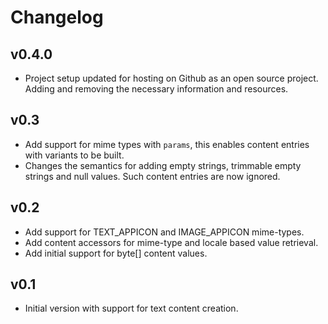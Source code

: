 Changelog
=========

## v0.4.0

* Project setup updated for hosting on Github as an open source project. Adding
  and removing the necessary information and resources.

## v0.3

* Add support for mime types with `params`, this enables content entries with
  variants to be built.
* Changes the semantics for adding empty strings, trimmable empty strings and
  null values. Such content entries are now ignored.

## v0.2

* Add support for TEXT_APPICON and IMAGE_APPICON mime-types.
* Add content accessors for mime-type and locale based value retrieval.
* Add initial support for byte[] content values.

## v0.1

* Initial version with support for text content creation.
